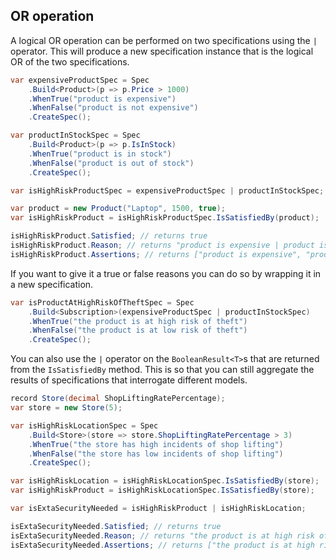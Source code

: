 ﻿## OR operation

A logical OR operation can be performed on two specifications using the `|` operator. This will produce a new
specification instance that is the logical OR of the two specifications.

```csharp
var expensiveProductSpec = Spec
    .Build<Product>(p => p.Price > 1000)
    .WhenTrue("product is expensive")
    .WhenFalse("product is not expensive")
    .CreateSpec();

var productInStockSpec = Spec
    .Build<Product>(p => p.IsInStock)
    .WhenTrue("product is in stock")
    .WhenFalse("product is out of stock")
    .CreateSpec();

var isHighRiskProductSpec = expensiveProductSpec | productInStockSpec;

var product = new Product("Laptop", 1500, true);
var isHighRiskProduct = isHighRiskProductSpec.IsSatisfiedBy(product);

isHighRiskProduct.Satisfied; // returns true
isHighRiskProduct.Reason; // returns "product is expensive | product is in stock"
isHighRiskProduct.Assertions; // returns ["product is expensive", "product is in stock"]
```

If you want to give it a true or false reasons you can do so by wrapping it in a new specification.

```csharp
var isProductAtHighRiskOfTheftSpec = Spec
    .Build<Subscription>(expensiveProductSpec | productInStockSpec)
    .WhenTrue("the product is at high risk of theft")
    .WhenFalse("the product is at low risk of theft")
    .CreateSpec();
```

You can also use the `|` operator on the `BooleanResult<T>`s that are returned from the `IsSatisfiedBy` method. This is
so that you can still aggregate the results of specifications that interrogate different models.

```csharp
record Store(decimal ShopLiftingRatePercentage);
var store = new Store(5);

var isHighRiskLocationSpec = Spec
    .Build<Store>(store => store.ShopLiftingRatePercentage > 3)
    .WhenTrue("the store has high incidents of shop lifting")
    .WhenFalse("the store has low incidents of shop lifting")
    .CreateSpec();

var isHighRiskLocation = isHighRiskLocationSpec.IsSatisfiedBy(store);
var isHighRiskProduct = isHighRiskLocationSpec.IsSatisfiedBy(store);

var isExtaSecurityNeeded = isHighRiskProduct | isHighRiskLocation;

isExtaSecurityNeeded.Satisfied; // returns true
isExtaSecurityNeeded.Reason; // returns "the product is at high risk of theft | the store has high incidents of shop lifting"
isExtaSecurityNeeded.Assertions; // returns ["the product is at high risk of theft", "the store has high incidents of shop lifting"]
```
